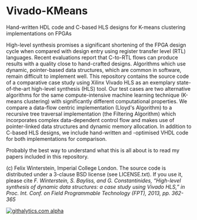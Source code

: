 Vivado-KMeans
=============

Hand-written HDL code and C-based HLS designs for K-means clustering implementations on FPGAs

High-level synthesis promises a significant shortening of the FPGA design cycle when compared with design entry using register transfer level (RTL) languages.
Recent evaluations report that C-to-RTL flows can produce results with a quality close to hand-crafted designs.
Algorithms which use dynamic, pointer-based data structures, which are common in software, remain difficult to implement well.
This repository contains the source code of a comparative case study using Xilinx Vivado HLS as an exemplary state-of-the-art high-level synthesis (HLS) tool.
Our test cases are two alternative algorithms for the same compute-intensive machine learning technique (K-means clustering) with significantly different computational properties.
We compare a data-flow centric implementation (Lloyd's Algorithm) to a recursive tree traversal implementation (the Filtering Algorithm) which incorporates complex data-dependent control flow and makes use of pointer-linked data structures and dynamic memory allocation.
In addition to C-based HLS designs, we include hand-written and -optimised VHDL code for both implementations for comparison.

Probably the best way to understand what this is all about is to read my papers included in this repository.

(c) Felix Winterstein, Imperial College London. The source code is distributed under a 3-clause BSD license (see LICENSE.txt). If you use it, please cite _F. Winterstein, S. Bayliss, and G. Constantinides, “High-level synthesis of dynamic data structures: a case study using Vivado HLS,” in Proc. Int. Conf. on Field Programmable Technology (FPT), 2013, pp. 362-365_

[![githalytics.com alpha](https://cruel-carlota.pagodabox.com/02665bc95a63c01869501214883d98d1 "githalytics.com")](http://githalytics.com/FelixWinterstein/Vivado-KMeans)
